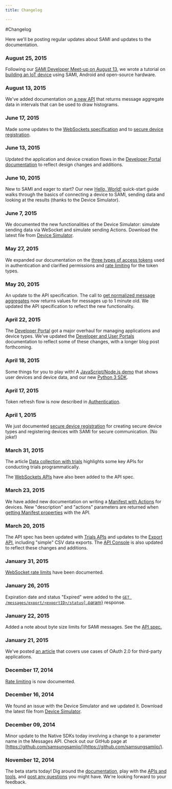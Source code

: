 ```yaml
---
title: Changelog

---
```


#Changelog

Here we'll be posting regular updates about SAMI and updates to the documentation.

### August 25, 2015

Following our [SAMI Developer Meet-up on August 13](https://blog.samsungsami.io/data/development/iot/2015/08/25/sami-and-the-future-of-iot.html), we wrote a tutorial on [building an IoT device](/sami/demos-tools/your-first-iot-device.html) using SAMI, Android and open-source hardware.

### August 13, 2015

We've added documentation on [a new API](/sami/api-spec.html#get-normalized-message-histogram) that returns message aggregate data in intervals that can be used to draw histograms. 

### June 17, 2015

Made some updates to the [WebSockets specification](/sami/sami-documentation/sending-and-receiving-data.html#live-streaming-data-with-websocket-api) and to [secure device registration](/sami/sami-documentation/secure-your-devices.html).

### June 13, 2015

Updated the application and device creation flows in the [Developer Portal documentation](/sami/sami-documentation/developer-user-portals.html) to reflect design changes and additions.

### June 10, 2015

New to SAMI and eager to start? Our new [Hello, World!](/sami/sami-documentation/hello-world.html) quick-start guide walks through the basics of connecting a device to SAMI, sending data and looking at the results (thanks to the Device Simulator).

### June 7, 2015

We documented the new functionalities of the Device Simulator: simulate sending data via WeSocket and simulate sending Actions. Download the latest file from [Device Simulator](/sami/demos-tools/device-simulator.html).

### May 27, 2015

We expanded our documentation on the [three types of access tokens](/sami/sami-documentation/authentication.html#three-types-of-access-tokens) used in authentication and clarified permissions and [rate limiting](/sami/sami-documentation/rate-limiting.html#rate-limits-for-three-actors) for the token types.

### May 20, 2015

An update to the API specification. The call to [get normalized message aggregates](/sami/api-spec.html#get-normalized-message-aggregates) now returns values for messages up to 1 minute old. We updated the API specification to reflect the new functionality.

### April 22, 2015

The [Developer Portal](https://devportal.samsungsami.io/) got a major overhaul for managing applications and device types. We've updated the [Developer and User Portals](/sami/sami-documentation/developer-user-portals.html) documentation to reflect some of these changes, with a longer blog post forthcoming.

### April 18, 2015

Some things for you to play with! A [JavaScript/Node.js demo](/sami/samples/) that shows user devices and device data, and our new [Python 3 SDK](/sami/native-SDKs/).

### April 17, 2015

Token refresh flow is now described in [Authentication](/sami/sami-documentation/authentication.html#refresh-a-token).

### April 1, 2015

We just documented [secure device registration](/sami/sami-documentation/secure-your-devices.html) for creating secure device types and registering devices with SAMI for secure communication. (No joke!)

### March 31, 2015

The article [Data collection with trials](/sami/sami-documentation/data-collection-with-trials.html) highlights some key APIs for conducting trials programmatically. 

The [WebSockets APIs](/sami/api-spec.html#websockets) have also been added to the API spec.

### March 23, 2015

We have added new documentation on writing a [Manifest with Actions](/sami/sami-documentation/the-manifest.html#manifests-that-support-actions) for devices. New "description" and "actions" parameters are returned when [getting Manifest properties](/sami/api-spec.html#get-manifest-properties) with the API.

### March 20, 2015

The API spec has been updated with [Trials APIs](/sami/api-spec.html#trials) and updates to the [Export API](/sami/api-spec.html#export), including "simple" CSV data exports. The [API Console](https://api-console.samsungsami.io) is also updated to reflect these changes and additions.

### January 31, 2015

[WebSocket rate limits](/sami/sami-documentation/rate-limiting.html#websocket-limits) have been documented.

### January 26, 2015

Expiration date and status "Expired" were added to the [`GET /messages/export/<exportID>/status`{:.param}](/sami/api-spec.html#check-export-status) response.

### January 22, 2015

Added a note about byte size limits for SAMI messages. See the [API spec.](/sami/api-spec.html#message-limits)

### January 21, 2015

We've posted [an article](/sami/sami-documentation/oauth2-flow-examples.html) that covers use cases of OAuth 2.0 for third-party applications.

### December 17, 2014

[Rate limiting](/sami/sami-documentation/rate-limiting.html) is now documented.

### December 16, 2014

We found an issue with the Device Simulator and we updated it. Download the latest file from [Device Simulator](/sami/demos-tools/device-simulator.html).

### December 09, 2014

Minor update to the Native SDKs today involving a change to a parameter name in the Messages API. Check out our GitHub page at [https://github.com/samsungsamiio/](https://github.com/samsungsamiio/).

### November 12, 2014

The beta starts today! Dig around the [documentation](/sami/sami-documentation/), play with the [APIs and tools](/sami/demos-tools/), and [post any questions](/community/) you might have. We're looking forward to your feedback.
